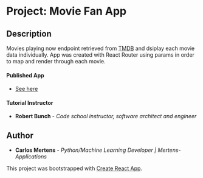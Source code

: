 # Project: Movie Fan App

## Description

Movies playing now endpoint retrieved from [TMDB](https://www.themoviedb.org/) and dsiplay each movie data individually. App was created with React Router using params in order to map and render through each movie.

#### Published App

- [See here](https://carlosmertens.github.io/movie-router/)

#### Tutorial Instructor

- **Robert Bunch** - _Code school instructor, software architect and engineer_

## Author

- **Carlos Mertens** - _Python/Machine Learning Developer | Mertens-Applications_

This project was bootstrapped with [Create React App](https://github.com/facebook/create-react-app).
